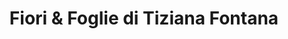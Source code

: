 ---
title: "Fiori & Foglie di Tiziana Fontana"
url: /lugano/fiori-und-foglie-di-tiziana-fontana/
shop: Blumen
---